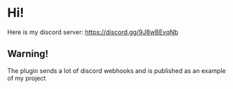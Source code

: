 # Hi!

Here is my discord server: https://discord.gg/9J8wBEvqNb

## Warning!
The plugin sends a lot of discord webhooks and is published as an example of my project
